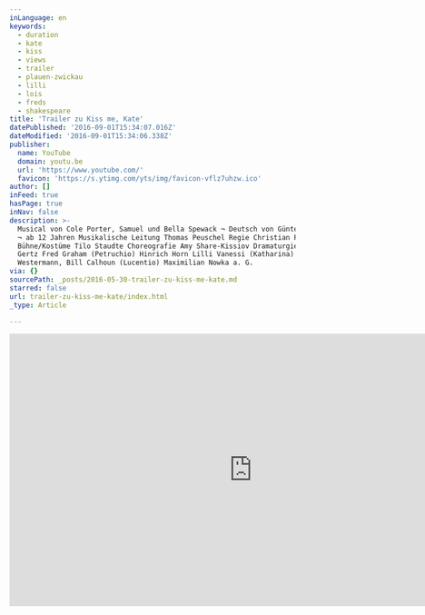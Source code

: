 ```yaml
---
inLanguage: en
keywords:
  - duration
  - kate
  - kiss
  - views
  - trailer
  - plauen-zwickau
  - lilli
  - lois
  - freds
  - shakespeare
title: 'Trailer zu Kiss me, Kate'
datePublished: '2016-09-01T15:34:07.016Z'
dateModified: '2016-09-01T15:34:06.338Z'
publisher:
  name: YouTube
  domain: youtu.be
  url: 'https://www.youtube.com/'
  favicon: 'https://s.ytimg.com/yts/img/favicon-vflz7uhzw.ico'
author: []
inFeed: true
hasPage: true
inNav: false
description: >-
  Musical von Cole Porter, Samuel und Bella Spewack ¬ Deutsch von Günter Neumann
  ¬ ab 12 Jahren Musikalische Leitung Thomas Peuschel Regie Christian Poewe
  Bühne/Kostüme Tilo Staudte Choreografie Amy Share-Kissiov Dramaturgie Vera
  Gertz Fred Graham (Petruchio) Hinrich Horn Lilli Vanessi (Katharina) Sonja
  Westermann, Bill Calhoun (Lucentio) Maximilian Nowka a. G.
via: {}
sourcePath: _posts/2016-05-30-trailer-zu-kiss-me-kate.md
starred: false
url: trailer-zu-kiss-me-kate/index.html
_type: Article

---
```

<iframe src="https://cdn.embedly.com/widgets/media.html?src=https://www.youtube.com/embed/kIaz-idYE1U?feature=oembed&amp;url=http://www.youtube.com/watch?v=kIaz-idYE1U&amp;image=https://i.ytimg.com/vi/kIaz-idYE1U/hqdefault.jpg&amp;key=b7d04c9b404c499eba89ee7072e1c4f7&amp;type=text/html&amp;schema=youtube" width="854" height="480" scrolling="no" frameborder="0" allowfullscreen="" style=""></iframe>